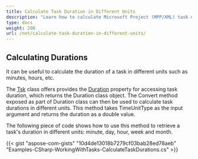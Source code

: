 ```yaml
---
title: Calculate Task Duration in Different Units
description: "Learn how to calculate Microsoft Project (MPP/XML) task durations using Aspose.Tasks for .NET."
type: docs
weight: 200
url: /net/calculate-task-duration-in-different-units/
---
```


## **Calculating Durations**
It can be useful to calculate the duration of a task in different units such as minutes, hours, etc.

The [Tsk](https://reference.aspose.com/tasks/net/aspose.tasks/tsk) class offers provides the [Duration](https://reference.aspose.com/tasks/net/aspose.tasks/tsk/fields/duration) property for accessing task duration, which returns the Duration class object. The Convert method exposed as part of Duration class can then be used to calculate task durations in different units. This method takes TimeUnitType as the input argument and returns the duration as a double value.

The following piece of code shows how to use this method to retrieve a task's duration in different units: minute, day, hour, week and month.

{{< gist "aspose-com-gists" "10d4de13018b7279cf03bab28ed78aeb" "Examples-CSharp-WorkingWithTasks-CalculateTaskDurations.cs" >}}
